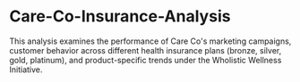 # Care-Co-Insurance-Analysis
This analysis examines the performance of Care Co's marketing campaigns, customer behavior across different health insurance plans (bronze, silver, gold, platinum), and product-specific trends under the Wholistic Wellness Initiative.
